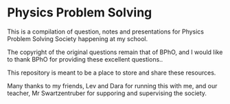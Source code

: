 # Physics Problem Solving

This is a compilation of question, notes and presentations for Physics Problem Solving Society happening at my school.

The copyright of the original questions remain that of BPhO, and I would like to thank BPhO for providing these excellent questions..

This repository is meant to be a place to store and share these resources.

Many thanks to my friends, Lev and Dara for running this with me, and our teacher, Mr Swartzentruber for supporing and supervising the society.
